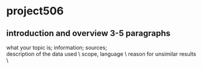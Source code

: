 # project506
 ## introduction and overview  3-5 paragraphs
 what your topic is; information; sources; <br />
 description of the data used \\
 scope, language \\
 reason for unsimilar results \\
